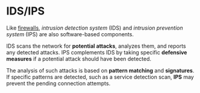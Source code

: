 # IDS/IPS

Like [firewalls](../README.md), _intrusion detection system_ (IDS) and _intrusion prevention system_ (IPS) are also software-based components.

IDS scans the network for __potential attacks__, analyzes them, and reports any detected attacks. IPS complements IDS by taking specific __defensive measures__ if a potential attack should have been detected.

The analysis of such attacks is based on __pattern matching__ and __signatures__. If specific patterns are detected, such as a service detection scan, __IPS__ may prevent the pending connection attempts.
